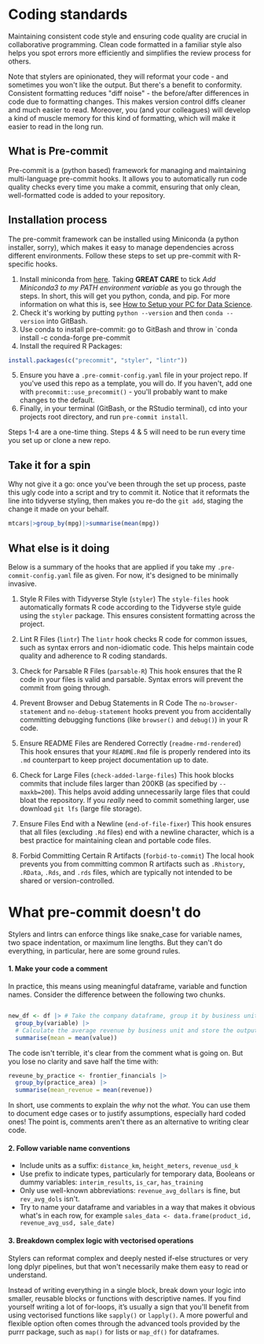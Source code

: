 
# Coding standards

Maintaining consistent code style and ensuring code quality are crucial in collaborative programming. Clean code formatted in a familiar style also helps you spot errors more efficiently and simplifies the review process for others.

Note that stylers are opinionated, they will reformat your code - and sometimes you won't like the output. But there's a benefit to conformity. Consistent formatting reduces "diff noise" - the before/after differences in code due to formatting changes. This makes version control diffs cleaner and much easier to read. Moreover, you (and your colleagues) will develop a kind of muscle memory for this kind of formatting, which will make it easier to read in the long run.   


## What is Pre-commit
Pre-commit is a (python based) framework for managing and maintaining multi-language pre-commit hooks. It allows you to automatically run code quality checks every time you make a commit, ensuring that only clean, well-formatted code is added to your repository.  

## Installation process

The pre-commit framework can be installed using Miniconda (a python installer, sorry), which makes it easy to manage dependencies across different environments. Follow these steps to set up pre-commit with R-specific hooks.

1. Install miniconda from <a href="https://docs.anaconda.com/miniconda/">here</a>. Taking **GREAT CARE** to tick *Add Miniconda3 to my PATH environment variable* as you go through the steps. In short, this will get you python, conda, and pip. For more information on what this is, see <a href="https://github01.frontier.local/Frontier/ds-setup/blob/master/python-setup.md">How to Setup your PC for Data Science</a>. 
2. Check it's working by putting `python --version` and then `conda --version` into GitBash. 
3. Use conda to install pre-commit: go to GitBash and throw in `conda install -c conda-forge pre-commit
4. Install the required R Packages: 
``` r
install.packages(c("precommit", "styler", "lintr"))
```
5. Ensure you have a `.pre-commit-config.yaml` file in your project repo. If you've used this repo as a template, you will do. If you haven't, add one with `precommit::use_precommit()` - you'll probably want to make changes to the default. 
6. Finally, in your terminal (GitBash, or the RStudio terminal), cd into your projects root directory, and run `pre-commit install`.

Steps 1-4 are a one-time thing. Steps 4 & 5 will need to be run every time you set up or clone a new repo. 

## Take it for a spin

Why not give it a go: once you've been through the set up process, paste this ugly code into a script and try to commit it. Notice that it reformats the line into tidyverse styling, then makes you re-do the `git add`, staging the change it made on your behalf.

``` r
mtcars|>group_by(mpg)|>summarise(mean(mpg))
```

## What else is it doing

Below is a summary of the hooks that are applied if you take my `.pre-commit-config.yaml` file as given. For now, it's designed to be minimally invasive.

1. Style R Files with Tidyverse Style (`styler`)
The `style-files` hook automatically formats R code according to the Tidyverse style guide using the `styler` package. This ensures consistent formatting across the project.

2. Lint R Files (`lintr`)
The `lintr` hook checks R code for common issues, such as syntax errors and non-idiomatic code. This helps maintain code quality and adherence to R coding standards.

3. Check for Parsable R Files (`parsable-R`)
This hook ensures that the R code in your files is valid and parsable. Syntax errors will prevent the commit from going through.

4. Prevent Browser and Debug Statements in R Code
The `no-browser-statement` and `no-debug-statement` hooks prevent you from accidentally committing debugging functions (like `browser()` and `debug()`) in your R code.

5. Ensure README Files are Rendered Correctly (`readme-rmd-rendered`)
This hook ensures that your `README.Rmd` file is properly rendered into its `.md` counterpart to keep project documentation up to date.

 6. Check for Large Files (`check-added-large-files`)
This hook blocks commits that include files larger than 200KB (as specified by `--maxkb=200`). This helps avoid adding unnecessarily large files that could bloat the repository. If you *really* need to commit something larger, use download `git lfs` (large file storage).

7. Ensure Files End with a Newline (`end-of-file-fixer`)
This hook ensures that all files (excluding `.Rd` files) end with a newline character, which is a best practice for maintaining clean and portable code files.

8. Forbid Committing Certain R Artifacts (`forbid-to-commit`)
The local hook prevents you from committing common R artifacts such as `.Rhistory`, `.RData`, `.Rds`, and `.rds` files, which are typically not intended to be shared or version-controlled.

# What pre-commit doesn't do

Stylers and lintrs can enforce things like snake_case for variable names, two space indentation, or maximum line lengths. But they can't do everything, in particular, here are some ground rules.

#### 1. Make your code a comment

In practice, this means using meaningful dataframe, variable and function names. Consider the difference between the following two chunks.

``` r

new_df <- df |> # Take the company dataframe, group it by business unit.
  group_by(variable) |>
  # Calculate the average revenue by business unit and store the output in a new dataframe. 
  summarise(mean = mean(value))
```
The code isn't terrible, it's clear from the comment what is going on. But you lose no clarity and save half the time with:

``` r
reveune_by_practice <- frontier_financials |>
  group_by(practice_area) |>
  summarise(mean_revenue = mean(revenue))
```

In short, use comments to explain the *why* not the *what*. You can use them to document edge cases or to justify assumptions, especially hard coded ones! The point is, comments aren't there as an alternative to writing clear code. 

#### 2. Follow variable name conventions

+ Include units as a suffix: `distance_km`, `height_meters`, `revenue_usd_k`
+ Use prefix to indicate types, particularly for temporary data, Booleans or dummy variables: `interim_results`, `is_car`, `has_training`
+ Only use well-known abbreviations: `revenue_avg_dollars` is fine, but `rev_avg_dols` isn't.
+ Try to name your dataframe and variables in a way that makes it obvious what's in each row, for example `sales_data <- data.frame(product_id, revenue_avg_usd, sale_date)`

#### 3. Breakdown complex logic with vectorised operations 

Stylers can reformat complex and deeply nested if-else structures or very long dplyr pipelines, but that won't necessarily make them easy to read or understand.

Instead of writing everything in a single block, break down your logic into smaller, reusable blocks or functions with descriptive names. If you find yourself writing a lot of for-loops, it’s usually a sign that you'll benefit from using vectorised functions like `sapply()` or `lapply()`. A more powerful and flexible option often comes through the advanced tools provided by the purrr package, such as `map()` for lists or `map_df()` for dataframes.
